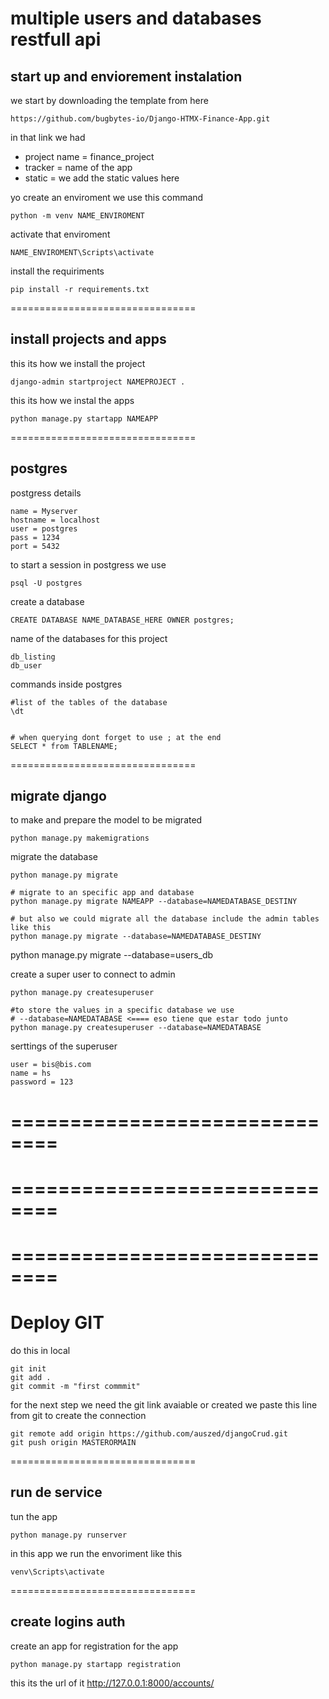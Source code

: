 # multiple users and databases restfull api


## start up and enviorement instalation
we start by downloading the template from here
```
https://github.com/bugbytes-io/Django-HTMX-Finance-App.git
```
in that link we had
- project name = finance_project
- tracker = name of the app
- static = we add the static values here

yo create an enviroment we use this command
```
python -m venv NAME_ENVIROMENT
```

activate that enviroment
```
NAME_ENVIROMENT\Scripts\activate
```

install the requiriments
```
pip install -r requirements.txt
```

================================
## install projects and apps

this its how we install the project
```
django-admin startproject NAMEPROJECT .
```

this its how we instal the apps
```
python manage.py startapp NAMEAPP
```

================================
## postgres 

postgress details
```
name = Myserver
hostname = localhost
user = postgres
pass = 1234
port = 5432
```

to start a session in postgress we use
```
psql -U postgres
```

create a database
```
CREATE DATABASE NAME_DATABASE_HERE OWNER postgres;
```

name of the databases for this project
```
db_listing
db_user
```

commands inside postgres
```
#list of the tables of the database
\dt


# when querying dont forget to use ; at the end
SELECT * from TABLENAME;
```
================================
## migrate django
<!-- ---- preparing the migration -->
to make and prepare the model to be migrated
```
python manage.py makemigrations
```

migrate the database
```
python manage.py migrate

# migrate to an specific app and database
python manage.py migrate NAMEAPP --database=NAMEDATABASE_DESTINY

# but also we could migrate all the database include the admin tables like this
python manage.py migrate --database=NAMEDATABASE_DESTINY
```
python manage.py migrate --database=users_db

create a super user to connect to admin
```
python manage.py createsuperuser

#to store the values in a specific database we use
# --database=NAMEDATABASE <==== eso tiene que estar todo junto
python manage.py createsuperuser --database=NAMEDATABASE
```

serttings of the superuser
```
user = bis@bis.com 
name = hs
password = 123
```

# ==============================
# ==============================
# ==============================

# Deploy GIT

do this in local
```
git init
git add .
git commit -m "first commmit"
```
for the next step we need the git link avaiable or created
we paste this line from git to create the connection
```
git remote add origin https://github.com/auszed/djangoCrud.git
git push origin MASTERORMAIN
```

================================
## run de service
tun the app
```
python manage.py runserver
```

in this app we run the envoriment like this
```
venv\Scripts\activate
```


================================
## create logins auth

create an app for registration for the app
```
python manage.py startapp registration
```
this its the url of it
http://127.0.0.1:8000/accounts/



